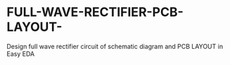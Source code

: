 # FULL-WAVE-RECTIFIER-PCB-LAYOUT-
Design full wave rectifier circuit of schematic diagram and PCB LAYOUT in Easy EDA
